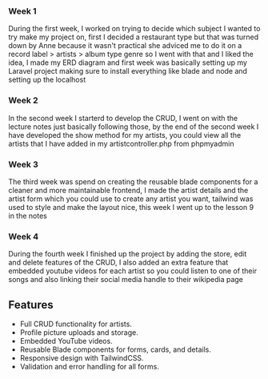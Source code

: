 ### Week 1
During the first week, I worked on trying to decide which subject I wanted to try make my project on, first I decided a restaurant type but that was turned down by Anne because it wasn't practical she adviced me to do it on a record label > artists > album type genre so I went with that and I liked the idea, I made my ERD diagram and first week was basically setting up my Laravel project making sure to install everything like blade and node and setting up the localhost

### Week 2
In the second week I starterd to develop the CRUD, I went on with the lecture notes just basically following those, by the end of the second week I have developed the show method for my artists, you could view all the artists that I have added in my artistcontroller.php from phpmyadmin

### Week 3
The third week was spend on creating the reusable blade components for a cleaner and more maintainable frontend, I made the artist details and the artist form which you could use to create any artist you want, tailwind was used to style and make the layout nice, this week I went up to the lesson 9 in the notes

### Week 4
During the fourth week I finished up the project by adding the store, edit and delete features of the CRUD, I also added an extra feature that embedded youtube videos for each artist so you could listen to one of their songs and also linking their social media handle to their wikipedia page

## Features
- Full CRUD functionality for artists.
- Profile picture uploads and storage.
- Embedded YouTube videos.
- Reusable Blade components for forms, cards, and details.
- Responsive design with TailwindCSS.
- Validation and error handling for all forms.
